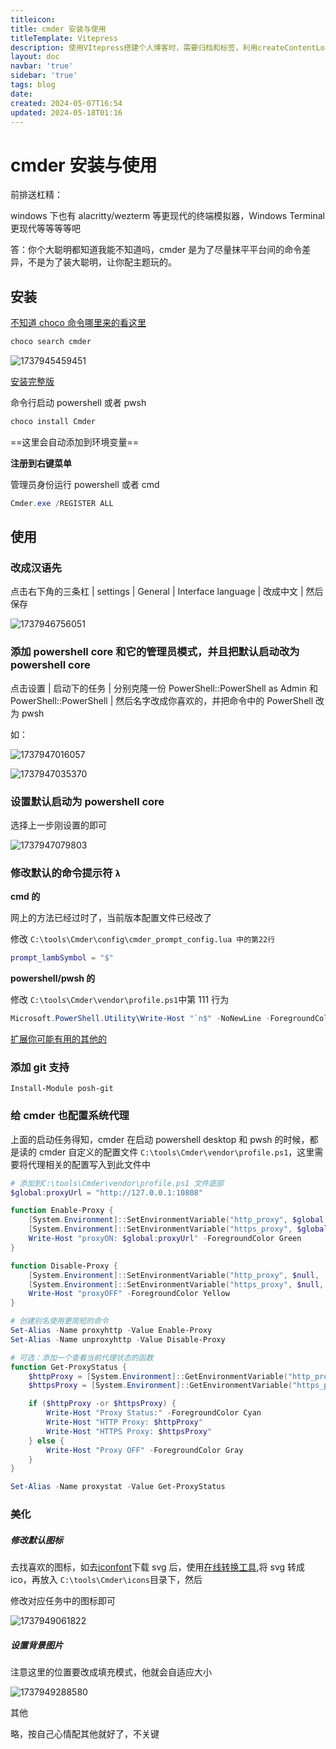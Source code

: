 ```yaml
---
titleicon:
title: cmder 安装与使用
titleTemplate: Vitepress
description: 使用VItepress搭建个人博客时，需要归档和标签，利用createContentLoader进行生成
layout: doc
navbar: 'true'
sidebar: 'true'
tags: blog
date:
created: 2024-05-07T16:54
updated: 2024-05-18T01:16
---
```


# cmder 安装与使用

前排送杠精：

windows 下也有 alacritty/wezterm 等更现代的终端模拟器，Windows Terminal 更现代等等等等吧

答：你个大聪明都知道我能不知道吗，cmder 是为了尽量抹平平台间的命令差异，不是为了装大聪明，让你配主题玩的。

## 安装

[不知道 choco 命令哪里来的看这里](/tools/windows/Chocolatey安装与使用)

```powershell
choco search cmder
```

![1737945459451](image/cmder安装与使用/1737945459451.png)

[安装完整版](https://cmder.app/)

命令行启动 powershell 或者 pwsh

```powershell
choco install Cmder
```

==这里会自动添加到环境变量==

**注册到右键菜单**

管理员身份运行 powershell 或者 cmd

```powershell
Cmder.exe /REGISTER ALL
```

## 使用

### 改成汉语先

点击右下角的三条杠 | settings | General | Interface language | 改成中文 | 然后保存

![1737946756051](image/cmder安装与使用/1737946756051.png)

### 添加 powershell core 和它的管理员模式，并且把默认启动改为 powershell core

点击设置 | 启动下的任务 | 分别克隆一份 PowerShell::PowerShell as Admin 和 PowerShell::PowerShell | 然后名字改成你喜欢的，并把命令中的 PowerShell 改为 pwsh

如：

![1737947016057](image/cmder安装与使用/1737947016057.png)

![1737947035370](image/cmder安装与使用/1737947035370.png)

### 设置默认启动为 powershell core

选择上一步刚设置的即可

![1737947079803](image/cmder安装与使用/1737947079803.png)

### 修改默认的命令提示符 `λ`

**cmd 的**

网上的方法已经过时了，当前版本配置文件已经改了

修改 `C:\tools\Cmder\config\cmder_prompt_config.lua 中的第22行`

```lua
prompt_lambSymbol = "$"
```

**powershell/pwsh 的**

修改 `C:\tools\Cmder\vendor\profile.ps1`中第 111 行为

```powershell
Microsoft.PowerShell.Utility\Write-Host "`n$" -NoNewLine -ForegroundColor "DarkGray"
```

[扩展你可能有用的其他的](https://stackoverflow.com/questions/68283663/how-to-get-the-lambda-symbol-in-cmder-powershell-with-posh-git-after-the-git-i)

### 添加 git 支持

```shell
Install-Module posh-git
```

### 给 cmder 也配置系统代理

上面的启动任务得知，cmder 在启动 powershell desktop 和 pwsh 的时候，都是读的 cmder 自定义的配置文件 `C:\tools\Cmder\vendor\profile.ps1`，这里需要将代理相关的配置写入到此文件中

```powershell
# 添加到C:\tools\Cmder\vendor\profile.ps1 文件底部
$global:proxyUrl = "http://127.0.0.1:10808"

function Enable-Proxy {
    [System.Environment]::SetEnvironmentVariable("http_proxy", $global:proxyUrl, [System.EnvironmentVariableTarget]::Process)
    [System.Environment]::SetEnvironmentVariable("https_proxy", $global:proxyUrl, [System.EnvironmentVariableTarget]::Process)
    Write-Host "proxyON: $global:proxyUrl" -ForegroundColor Green
}

function Disable-Proxy {
    [System.Environment]::SetEnvironmentVariable("http_proxy", $null, [System.EnvironmentVariableTarget]::Process)
    [System.Environment]::SetEnvironmentVariable("https_proxy", $null, [System.EnvironmentVariableTarget]::Process)
    Write-Host "proxyOFF" -ForegroundColor Yellow
}

# 创建别名使用更简短的命令
Set-Alias -Name proxyhttp -Value Enable-Proxy
Set-Alias -Name unproxyhttp -Value Disable-Proxy

# 可选：添加一个查看当前代理状态的函数
function Get-ProxyStatus {
    $httpProxy = [System.Environment]::GetEnvironmentVariable("http_proxy", [System.EnvironmentVariableTarget]::Process)
    $httpsProxy = [System.Environment]::GetEnvironmentVariable("https_proxy", [System.EnvironmentVariableTarget]::Process)

    if ($httpProxy -or $httpsProxy) {
        Write-Host "Proxy Status:" -ForegroundColor Cyan
        Write-Host "HTTP Proxy: $httpProxy"
        Write-Host "HTTPS Proxy: $httpsProxy"
    } else {
        Write-Host "Proxy OFF" -ForegroundColor Gray
    }
}

Set-Alias -Name proxystat -Value Get-ProxyStatus
```

### 美化

##### **修改默认图标**

去找喜欢的图标，如去[iconfont](https://www.iconfont.cn/search/index?searchType=icon&q=powershell)下载 svg 后，使用[在线转换工具](https://convertio.co/zh/),将 svg 转成 ico，再放入 `C:\tools\Cmder\icons`目录下，然后

修改对应任务中的图标即可

![1737949061822](image/cmder安装与使用/1737949061822.png)

##### 设置背景图片

注意这里的位置要改成填充模式，他就会自适应大小

![1737949288580](image/cmder安装与使用/1737949288580.png)

其他

略，按自己心情配其他就好了，不关键
